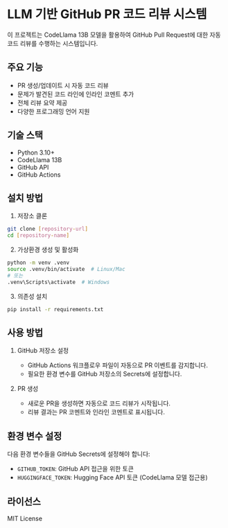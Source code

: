 # LLM 기반 GitHub PR 코드 리뷰 시스템

이 프로젝트는 CodeLlama 13B 모델을 활용하여 GitHub Pull Request에 대한 자동 코드 리뷰를 수행하는 시스템입니다.

## 주요 기능

- PR 생성/업데이트 시 자동 코드 리뷰
- 문제가 발견된 코드 라인에 인라인 코멘트 추가
- 전체 리뷰 요약 제공
- 다양한 프로그래밍 언어 지원

## 기술 스택

- Python 3.10+
- CodeLlama 13B
- GitHub API
- GitHub Actions

## 설치 방법

1. 저장소 클론
```bash
git clone [repository-url]
cd [repository-name]
```

2. 가상환경 생성 및 활성화
```bash
python -m venv .venv
source .venv/bin/activate  # Linux/Mac
# 또는
.venv\Scripts\activate  # Windows
```

3. 의존성 설치
```bash
pip install -r requirements.txt
```

## 사용 방법

1. GitHub 저장소 설정
   - GitHub Actions 워크플로우 파일이 자동으로 PR 이벤트를 감지합니다.
   - 필요한 환경 변수를 GitHub 저장소의 Secrets에 설정합니다.

2. PR 생성
   - 새로운 PR을 생성하면 자동으로 코드 리뷰가 시작됩니다.
   - 리뷰 결과는 PR 코멘트와 인라인 코멘트로 표시됩니다.

## 환경 변수 설정

다음 환경 변수들을 GitHub Secrets에 설정해야 합니다:

- `GITHUB_TOKEN`: GitHub API 접근을 위한 토큰
- `HUGGINGFACE_TOKEN`: Hugging Face API 토큰 (CodeLlama 모델 접근용)

## 라이선스

MIT License 